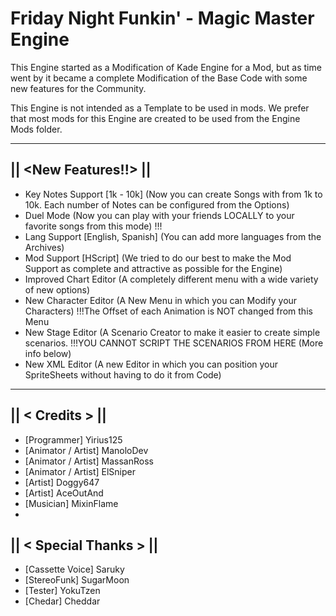 # Friday Night Funkin' - Magic Master Engine
This Engine started as a Modification of Kade Engine for a Mod, but as time went by it became a complete Modification of the Base Code with some new features for the Community.

This Engine is not intended as a Template to be used in mods.
We prefer that most mods for this Engine are created to be used from the Engine Mods folder.

_____________________________________

## || <New Features!!> ||
* Key Notes Support [1k - 10k] (Now you can create Songs with from 1k to 10k. Each number of Notes can be configured from the Options)
* Duel Mode (Now you can play with your friends LOCALLY to your favorite songs from this mode) !!!
* Lang Support [English, Spanish] (You can add more languages from the Archives)
* Mod Support [HScript] (We tried to do our best to make the Mod Support as complete and attractive as possible for the Engine)
* Improved Chart Editor (A completely different menu with a wide variety of new options)
* New Character Editor (A New Menu in which you can Modify your Characters) !!!The Offset of each Animation is NOT changed from this Menu
* New Stage Editor (A Scenario Creator to make it easier to create simple scenarios. !!!YOU CANNOT SCRIPT THE SCENARIOS FROM HERE (More info below)
* New XML Editor (A new Editor in which you can position your SpriteSheets without having to do it from Code)

_____________________________________

## || < Credits > ||
* [Programmer] Yirius125
* [Animator / Artist] ManoloDev
* [Animator / Artist] MassanRoss
* [Animator / Artist] ElSniper
* [Artist] Doggy647
* [Artist] AceOutAnd
* [Musician] MixinFlame
* 
## || < Special Thanks > ||
* [Cassette Voice] Saruky
* [StereoFunk] SugarMoon
* [Tester] YokuTzen
* [Chedar] Cheddar
